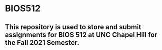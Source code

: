 # BIOS512
## This repository is used to store and submit assignments for BIOS 512 at UNC Chapel Hill for the Fall 2021 Semester. 
